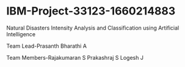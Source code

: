 # IBM-Project-33123-1660214883
Natural Disasters Intensity Analysis and Classification using Artificial Intelligence

Team Lead-Prasanth Bharathi A

Team Members-Rajakumaran S
             Prakashraj S
             Logesh J

